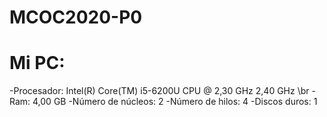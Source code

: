 # MCOC2020-P0
# Mi PC:
-Procesador: Intel(R) Core(TM) i5-6200U CPU @ 2,30 GHz 2,40 GHz \br
-Ram: 4,00 GB
-Número de núcleos: 2
-Número de hilos: 4
-Discos duros: 1

